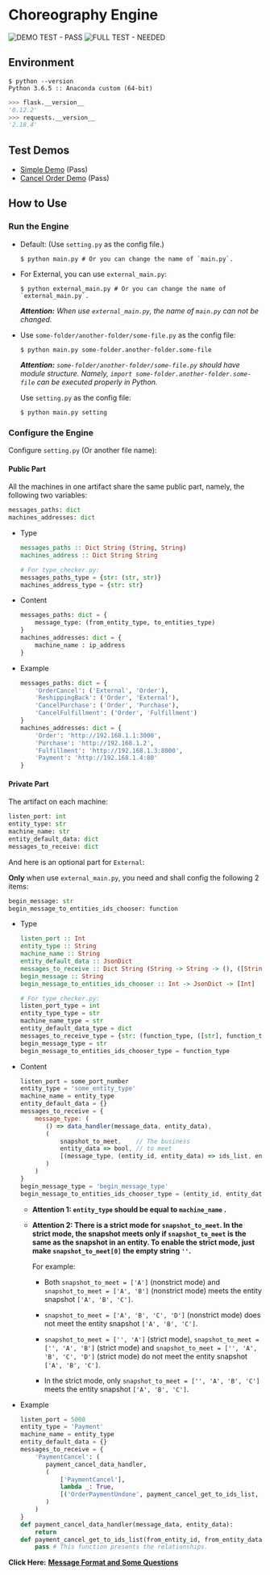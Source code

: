 # Choreography Engine

![DEMO TEST - PASS](https://img.shields.io/badge/DEMO%20TEST-PASS-green.svg) ![FULL TEST - NEEDED](https://img.shields.io/badge/FULL%20TEST-NEEDED-orange.svg)

## Environment

```shell
$ python --version
Python 3.6.5 :: Anaconda custom (64-bit)
```

```python
>>> flask.__version__
'0.12.2'
>>> requests.__version__
'2.18.4'
```

## Test Demos

- [Simple Demo](test/simple_demo) (Pass)
- [Cancel Order Demo](test/cancel_order_demo) (Pass)

## How to Use

### Run the Engine

- Default: (Use `setting.py` as the config file.)

  ```shell
  $ python main.py # Or you can change the name of `main.py`.
  ```
  
- For External, you can use `external_main.py`:

  ```shell
  $ python external_main.py # Or you can change the name of `external_main.py`.
  ```

  ***Attention:*** *When use `external_main.py`, the name of `main.py` can not be changed.*

- Use `some-folder/another-folder/some-file.py` as the config file:

  ```shell
  $ python main.py some-folder.another-folder.some-file
  ```

  ***Attention:*** *`some-folder/another-folder/some-file.py` should have module structure. Namely, `import some-folder.another-folder.some-file` can be executed properly in Python.*

  Use `setting.py` as the config file:

  ```shell
  $ python main.py setting
  ```

### Configure the Engine

Configure `setting.py` (Or another file name):

#### Public Part

All the machines in one artifact share the same public part, namely, the following two variables:

```python
messages_paths: dict
machines_addresses: dict
```

- Type

  ```haskell
  messages_paths :: Dict String (String, String)
  machines_address :: Dict String String
  ```
  ```python
  # For type_checker.py:
  messages_paths_type = {str: (str, str)}
  machines_address_type = {str: str}
  ```

- Content

  ```python
  messages_paths: dict = {
      message_type: (from_entity_type, to_entities_type)
  }
  machines_addresses: dict = {
      machine_name : ip_address
  }
  ```

- Example

  ```python
  messages_paths: dict = {
      'OrderCancel': ('External', 'Order'),
      'ReshippingBack': ('Order', 'External'),
      'CancelPurchase': ('Order', 'Purchase'),
      'CancelFulfillment': ('Order', 'Fulfillment')
  }
  machines_addresses: dict = {
      'Order': 'http://192.168.1.1:3000',
      'Purchase': 'http://192.168.1.2',
      'Fulfillment': 'http://192.168.1.3:8000',
      'Payment': 'http://192.168.1.4:80'
  }
  ```

#### Private Part

The artifact on each machine:

```python
listen_port: int
entity_type: str
machine_name: str
entity_default_data: dict
messages_to_receive: dict
```

And here is an optional part for `External`:

**Only** when use `external_main.py`, you need and shall config the following 2 items:

```python
begin_message: str
begin_message_to_entities_ids_chooser: function
```

- Type

  ```haskell
  listen_port :: Int
  entity_type :: String
  machine_name :: String
  entity_default_data :: JsonDict
  messages_to_receive :: Dict String (String -> String -> (), ([String], JsonDict -> Bool, [(String, Int -> JsonDict -> [Int], JsonDict -> JsonDict)]))
  begin_message :: String
  begin_message_to_entities_ids_chooser :: Int -> JsonDict -> [Int]
  ```
  ```python
  # For type_checker.py:
  listen_port_type = int
  entity_type_type = str
  machine_name_type = str
  entity_default_data_type = dict
  messages_to_receive_type = {str: (function_type, ([str], function_type, [(str, function_type, function_type)]))}
  begin_message_type = str
  begin_message_to_entities_ids_chooser_type = function_type
  ```

- Content

  ```javascript
  listen_port = some_port_number
  entity_type = 'some_entity_type'
  machine_name = entity_type
  entity_default_data = {}
  messages_to_receive = {
      message_type: (
         () => data_handler(message_data, entity_data),
         (
             snapshot_to_meet,    // The business
             entity_data => bool, // to meet
             [(message_type, (entity_id, entity_data) => ids_list, entity_data => send_data)]
         )
      )
  }
  begin_message_type = 'begin_message_type'
  begin_message_to_entities_ids_chooser_type = (entity_id, entity_data) => ids_list
  ```

  - **Attention 1: `entity_type` should be equal to `machine_name` .**
   
  - **Attention 2: There is a strict mode for `snapshot_to_meet`. In the strict mode, the snapshot meets only if `snapshot_to_meet` is the same as the snapshot in an entity. To enable the strict mode, just make `snapshot_to_meet[0]` the empty string `''`.**

    For example:
    
    - Both `snapshot_to_meet = ['A']` (nonstrict mode) and `snapshot_to_meet = ['A', 'B']` (nonstrict mode) meets the entity snapshot `['A', 'B', 'C']`.
    
    - `snapshot_to_meet = ['A', 'B', 'C', 'D']` (nonstrict mode) does not meet the entity snapshot `['A', 'B', 'C']`.
    
    - `snapshot_to_meet = ['', 'A']` (strict mode), `snapshot_to_meet = ['', 'A', 'B']` (strict mode) and `snapshot_to_meet = ['', 'A', 'B', 'C', 'D']` (strict mode) do not meet the entity snapshot `['A', 'B', 'C']`.
    
    - In the strict mode, only `snapshot_to_meet = ['', 'A', 'B', 'C']` meets the entity snapshot `['A', 'B', 'C']`.

- Example

  ```python
  listen_port = 5000
  entity_type = 'Payment'
  machine_name = entity_type
  entity_default_data = {}
  messages_to_receive = {
      'PaymentCancel': (
         payment_cancel_data_handler,
         (
             ['PaymentCancel'],
             lambda _: True,
             [('OrderPaymentUndone', payment_cancel_get_to_ids_list, lambda _: {})]
         )
      )
  }
  def payment_cancel_data_handler(message_data, entity_data):
      return
  def payment_cancel_get_to_ids_list(from_entity_id, from_entity_data) -> list:
      pass # This function presents the relationships.
  ```

**Click Here:** [**Message Format and Some Questions**](message_format.md)
